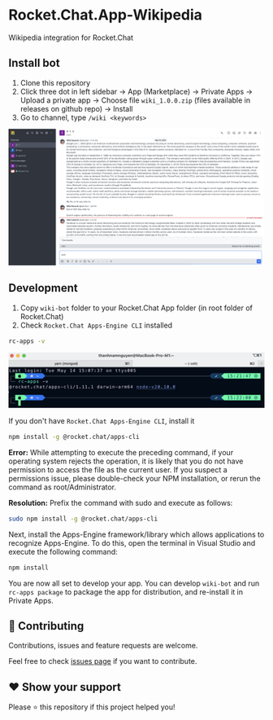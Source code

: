 # Rocket.Chat.App-Wikipedia

Wikipedia integration for Rocket.Chat

## Install bot

1. Clone this repository
2. Click three dot in left sidebar -> App (Marketplace) -> Private Apps -> Upload a private app -> Choose file `wiki_1.0.0.zip` (files available in releases on github repo) -> Install
3. Go to channel, type `/wiki <keywords>`

![demo](./images/demo.png)

## Development

1. Copy `wiki-bot` folder to your Rocket.Chat App folder (in root folder of Rocket.Chat)
2. Check `Rocket.Chat Apps-Engine CLI` installed

```bash
rc-apps -v
```

![check-version](./images/check-version.png)

If you don't have `Rocket.Chat Apps-Engine CLI`, install it

```bash
npm install -g @rocket.chat/apps-cli
```

**Error:** While attempting to execute the preceding command, if your operating system rejects the operation, it is likely that you do not have permission to access the file as the current user. If you suspect a permissions issue, please double-check your NPM installation, or rerun the command as root/Administrator.

**Resolution:** Prefix the command with sudo and execute as follows:

```bash
sudo npm install -g @rocket.chat/apps-cli
```

Next, install the Apps-Engine framework/library which allows applications to recognize Apps-Engine. To do this, open the terminal in Visual Studio and execute the following command:

```bash
npm install
```

You are now all set to develop your app. You can develop `wiki-bot` and run `rc-apps package` to package the app for distribution, and re-install it in Private Apps.

## 🤝 Contributing

Contributions, issues and feature requests are welcome.

Feel free to check [issues page](https://github.com/namnguyenthanhwork/Rocket.Chat.App-Wikipedia/issues) if you want to contribute.

## ❤ Show your support

Please ⭐️ this repository if this project helped you!
